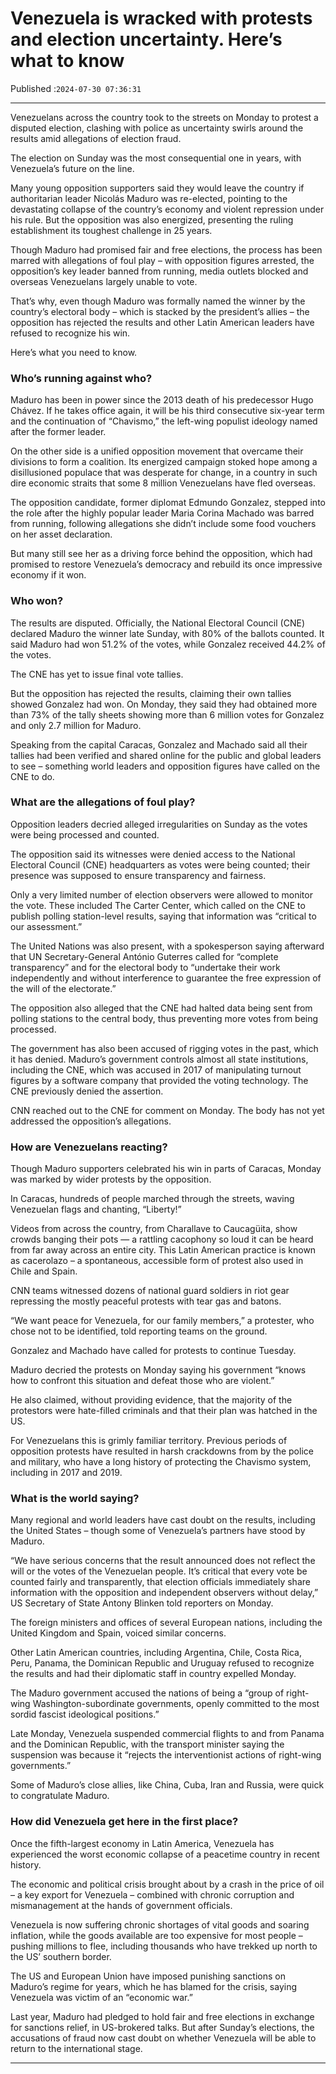 # Venezuela is wracked with protests and election uncertainty. Here’s what to know

Published :`2024-07-30 07:36:31`

---

Venezuelans across the country took to the streets on Monday to protest a disputed election, clashing with police as uncertainty swirls around the results amid allegations of election fraud.

The election on Sunday was the most consequential one in years, with Venezuela’s future on the line.

Many young opposition supporters said they would leave the country if authoritarian leader Nicolás Maduro was re-elected, pointing to the devastating collapse of the country’s economy and violent repression under his rule. But the opposition was also energized, presenting the ruling establishment its toughest challenge in 25 years.

Though Maduro had promised fair and free elections, the process has been marred with allegations of foul play – with opposition figures arrested, the opposition’s key leader banned from running, media outlets blocked and overseas Venezuelans largely unable to vote.

That’s why, even though Maduro was formally named the winner by the country’s electoral body – which is stacked by the president’s allies – the opposition has rejected the results and other Latin American leaders have refused to recognize his win.

Here’s what you need to know.

### Who’s running against who?

Maduro has been in power since the 2013 death of his predecessor Hugo Chávez. If he takes office again, it will be his third consecutive six-year term and the continuation of “Chavismo,” the left-wing populist ideology named after the former leader.

On the other side is a unified opposition movement that overcame their divisions to form a coalition. Its energized campaign stoked hope among a disillusioned populace that was desperate for change, in a country in such dire economic straits that some 8 million Venezuelans have fled overseas.

The opposition candidate, former diplomat Edmundo Gonzalez, stepped into the role after the highly popular leader Maria Corina Machado was barred from running, following allegations she didn’t include some food vouchers on her asset declaration.

But many still see her as a driving force behind the opposition, which had promised to restore Venezuela’s democracy and rebuild its once impressive economy if it won.

### Who won?

The results are disputed. Officially, the National Electoral Council (CNE) declared Maduro the winner late Sunday, with 80% of the ballots counted. It said Maduro had won 51.2% of the votes, while Gonzalez received 44.2% of the votes.

The CNE has yet to issue final vote tallies.

But the opposition has rejected the results, claiming their own tallies showed Gonzalez had won. On Monday, they said they had obtained more than 73% of the tally sheets showing more than 6 million votes for Gonzalez and only 2.7 million for Maduro.

Speaking from the capital Caracas, Gonzalez and Machado said all their tallies had been verified and shared online for the public and global leaders to see – something world leaders and opposition figures have called on the CNE to do.

### What are the allegations of foul play?

Opposition leaders decried alleged irregularities on Sunday as the votes were being processed and counted.

The opposition said its witnesses were denied access to the National Electoral Council (CNE) headquarters as votes were being counted; their presence was supposed to ensure transparency and fairness.

Only a very limited number of election observers were allowed to monitor the vote. These included The Carter Center, which called on the CNE to publish polling station-level results, saying that information was “critical to our assessment.”

The United Nations was also present, with a spokesperson saying afterward that UN Secretary-General António Guterres called for “complete transparency” and for the electoral body to “undertake their work independently and without interference to guarantee the free expression of the will of the electorate.”

The opposition also alleged that the CNE had halted data being sent from polling stations to the central body, thus preventing more votes from being processed.

The government has also been accused of rigging votes in the past, which it has denied. Maduro’s government controls almost all state institutions, including the CNE, which was accused in 2017 of manipulating turnout figures by a software company that provided the voting technology. The CNE previously denied the assertion.

CNN reached out to the CNE for comment on Monday. The body has not yet addressed the opposition’s allegations.

### How are Venezuelans reacting?

Though Maduro supporters celebrated his win in parts of Caracas, Monday was marked by wider protests by the opposition.

In Caracas, hundreds of people marched through the streets, waving Venezuelan flags and chanting, “Liberty!”

Videos from across the country, from Charallave to Caucagüita, show crowds banging their pots — a rattling cacophony so loud it can be heard from far away across an entire city. This Latin American practice is known as cacerolazo – a spontaneous, accessible form of protest also used in Chile and Spain.

CNN teams witnessed dozens of national guard soldiers in riot gear repressing the mostly peaceful protests with tear gas and batons.

“We want peace for Venezuela, for our family members,” a protester, who chose not to be identified, told reporting teams on the ground.

Gonzalez and Machado have called for protests to continue Tuesday.

Maduro decried the protests on Monday saying his government “knows how to confront this situation and defeat those who are violent.”

He also claimed, without providing evidence, that the majority of the protestors were hate-filled criminals and that their plan was hatched in the US.

For Venezuelans this is grimly familiar territory. Previous periods of opposition protests have resulted in harsh crackdowns from by the police and military, who have a long history of protecting the Chavismo system, including in 2017 and 2019.

### What is the world saying?

Many regional and world leaders have cast doubt on the results, including the United States – though some of Venezuela’s partners have stood by Maduro.

“We have serious concerns that the result announced does not reflect the will or the votes of the Venezuelan people. It’s critical that every vote be counted fairly and transparently, that election officials immediately share information with the opposition and independent observers without delay,” US Secretary of State Antony Blinken told reporters on Monday.

The foreign ministers and offices of several European nations, including the United Kingdom and Spain, voiced similar concerns.

Other Latin American countries, including Argentina, Chile, Costa Rica, Peru, Panama, the Dominican Republic and Uruguay refused to recognize the results and had their diplomatic staff in country expelled Monday.

The Maduro government accused the nations of being a “group of right-wing Washington-subordinate governments, openly committed to the most sordid fascist ideological positions.”

Late Monday, Venezuela suspended commercial flights to and from Panama and the Dominican Republic, with the transport minister saying the suspension was because it “rejects the interventionist actions of right-wing governments.”

Some of Maduro’s close allies, like China, Cuba, Iran and Russia, were quick to congratulate Maduro.

### How did Venezuela get here in the first place?

Once the fifth-largest economy in Latin America, Venezuela has experienced the worst economic collapse of a peacetime country in recent history.

The economic and political crisis brought about by a crash in the price of oil – a key export for Venezuela – combined with chronic corruption and mismanagement at the hands of government officials.

Venezuela is now suffering chronic shortages of vital goods and soaring inflation, while the goods available are too expensive for most people – pushing millions to flee, including thousands who have trekked up north to the US’ southern border.

The US and European Union have imposed punishing sanctions on Maduro’s regime for years, which he has blamed for the crisis, saying Venezuela was victim of an “economic war.”

Last year, Maduro had pledged to hold fair and free elections in exchange for sanctions relief, in US-brokered talks. But after Sunday’s elections, the accusations of fraud now cast doubt on whether Venezuela will be able to return to the international stage.

---

